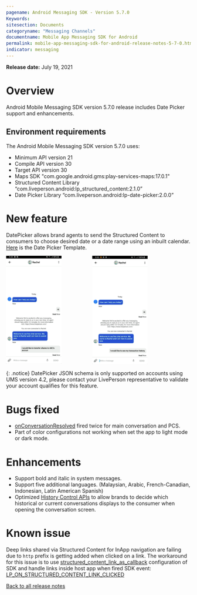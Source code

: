 ```yaml
---
pagename: Android Messaging SDK - Version 5.7.0
Keywords:
sitesection: Documents
categoryname: "Messaging Channels"
documentname: Mobile App Messaging SDK for Android
permalink: mobile-app-messaging-sdk-for-android-release-notes-5-7-0.html
indicator: messaging
---
```


**Release date:** July 19, 2021

# Overview

Android Mobile Messaging SDK version 5.7.0 release includes Date Picker support and enhancements.

## Environment requirements

The Android Mobile Messaging SDK version 5.7.0 uses:

- Minimum API version 21
- Compile API version 30
- Target API version 30
- Maps SDK "com.google.android.gms:play-services-maps:17.0.1"
- Structured Content Library “com.liveperson.android:lp_structured_content:2.1.0”
- Date Picker Library “com.liveperson.android:lp-date-picker:2.0.0”

# New feature

DatePicker allows brand agents to send the Structured Content to consumers to choose desired date or a date range using an inbuilt calendar. [Here](mobile-sdk-and-web-templates-date-picker-template.html) is the Date Picker Template.

<div style="width: 100%; position: relative;">
    <img src="/img/DatePickerSingleSelection.gif" alt="Date Picker Single Selection" style="float: left; width: 30%;height: auto; margin-right: 6em">
    <img src="/img/DatePickerRangeSelection.gif" alt="Date Picker Range Selection" style="width: 30%;height: auto;">
</div>

{: .notice}
DatePicker JSON schema is only supported on accounts using UMS version 4.2, please contact your LivePerson representative to validate your account qualifies for this feature.

# Bugs fixed

- [onConversationResolved](mobile-app-messaging-sdk-for-android-sdk-apis-callbacks-index.html#conversation-resolved) fired twice for main conversation and PCS.
- Part of color configurations not working when set the app to light mode or dark mode.

# Enhancements

- Support bold and italic in system messages.
- Support five additional languages. (Malaysian, Arabic, French-Canadian, Indonesian, Latin American Spanish)
- Optimized [History Control APIs](mobile-app-messaging-sdk-for-android-sdk-apis-control-history-apis.html#important-notes) to allow brands to decide which historical or current conversations displays to the consumer when opening the conversation screen.

# Known issue

Deep links shared via Structured Content for InApp navigation are failing due to `http` prefix is getting added when clicked on a link. The workaround for this issue is to use [structured_content_link_as_callback](mobile-app-messaging-sdk-for-android-sdk-attributes-5-0-and-above.html#structured-content) configuration of SDK and handle links inside host app when fired SDK event: [LP_ON_STRUCTURED_CONTENT_LINK_CLICKED](mobile-app-messaging-sdk-for-android-sdk-apis-callbacks-index.html#structured-content-link-clicked)

<div class="btn-wrapper">
<a class="back-btn" href="mobile-app-messaging-sdk-for-android-all-release-notes.html" center>Back to all release notes</a>
</div>
